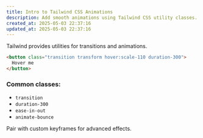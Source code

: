 ```yaml
---
title: Intro to Tailwind CSS Animations
description: Add smooth animations using Tailwind CSS utility classes.
created_at: 2025-05-03 22:37:16
updated_at: 2025-05-03 22:37:16
---
```


Tailwind provides utilities for transitions and animations.

```html
<button class="transition transform hover:scale-110 duration-300">
  Hover me
</button>
```

### Common classes:
- `transition`
- `duration-300`
- `ease-in-out`
- `animate-bounce`

Pair with custom keyframes for advanced effects.
